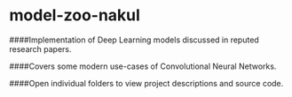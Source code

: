 # model-zoo-nakul

####Implementation of Deep Learning models discussed in reputed research papers.

####Covers some modern use-cases of Convolutional Neural Networks.

####Open individual folders to view project descriptions and source code.

